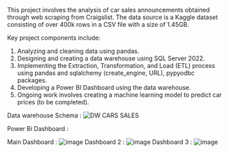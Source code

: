 This project involves the analysis of car sales announcements obtained through web scraping from Craigslist. The data source is a Kaggle dataset consisting of over 400k rows in a CSV file with a size of 1.45GB.

Key project components include:

1. Analyzing and cleaning data using pandas.
2. Designing and creating a data warehouse using SQL Server 2022.
3. Implementing the Extraction, Transformation, and Load (ETL) process using pandas and sqlalchemy (create_engine, URL), pypyodbc packages.
4. Developing a Power BI Dashboard using the data warehouse.
5. Ongoing work involves creating a machine learning model to predict car prices (to be completed).

Data warehouse Schema :
![DW CARS SALES](https://github.com/RACIM01/Car_Sales_Project_1/assets/113592369/551f6837-2e1d-42f6-8e9a-50fb51da12e2)

Power Bi Dashboard :

Main Dashboard :
![image](https://github.com/RACIM01/Car_Sales_Project_1/assets/113592369/2af0eef7-b2c8-4394-b255-4330147caeab)
Dashboard 2 :
![image](https://github.com/RACIM01/Car_Sales_Project_1/assets/113592369/e2e6fdad-cdb8-4387-bf39-0c643b36bef0)
Dashboard 3 :
![image](https://github.com/RACIM01/Car_Sales_Project_1/assets/113592369/1f650d44-936f-4ac3-b583-b1da2b71907f)


